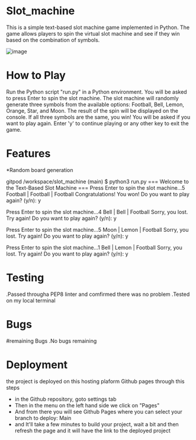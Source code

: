 # Slot_machine
This is a simple text-based slot machine game implemented in Python. The game allows players to spin the virtual slot machine and see if they win based on the combination of symbols.

![image](https://github.com/NsimaPeter/slot_machine/assets/122939682/9c8288b0-0f5f-479f-a7ac-40d3d0492705)

# How to Play
Run the Python script "run.py" in a Python environment.
You will be asked to press Enter to spin the slot machine.
The slot machine will randomly generate three symbols from the available options: Football, Bell, Lemon, Orange, Star, and Moon.
The result of the spin will be displayed on the console.
If all three symbols are the same, you win!
You will be asked if you want to play again. Enter 'y' to continue playing or any other key to exit the game.

# Features
*Random board generation

gitpod /workspace/slot_machine (main) $ python3 run.py
=== Welcome to the Text-Based Slot Machine ===
Press Enter to spin the slot machine...5
Football | Football | Football
Congratulations! You won!
Do you want to play again? (y/n): y

Press Enter to spin the slot machine...4
Bell | Bell | Football
Sorry, you lost. Try again!
Do you want to play again? (y/n): y

Press Enter to spin the slot machine...5
Moon | Lemon | Football
Sorry, you lost. Try again!
Do you want to play again? (y/n): y

Press Enter to spin the slot machine...1
Bell | Lemon | Football
Sorry, you lost. Try again!
Do you want to play again? (y/n): y


# Testing
.Passed througha PEP8 linter and comfirmed there was no problem
.Tested on my local terminal

# Bugs
#remaining Bugs
.No bugs remaining

# Deployment
the project is deployed on this hosting plaform Github pages through this steps
*  in the Github repository, goto settings tab
*  Then in the menu on the left hand side we click on "Pages"
*  And from there you will see Github Pages where you can select your branch to deploy: Main
*  and It'll take a few minutes to build your project, wait a bit and then refresh the page and it will have the link to the deployed project
